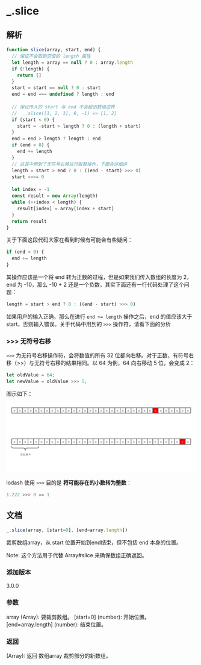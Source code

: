 # _.slice

## 解析

```js
function slice(array, start, end) {
  // 保证不会取到空值的 length 属性
  let length = array == null ? 0 : array.length
  if (!length) {
    return []
  }
  start = start == null ? 0 : start
  end = end === undefined ? length : end

  // 保证传入的 start 与 end 不会超出数组边界
  //  _.slice([1, 2, 3], 0, -1) => [1, 2]
  if (start < 0) {
    start = -start > length ? 0 : (length + start)
  }
  end = end > length ? length : end
  if (end < 0) {
    end += length
  }
  // 这其中用到了无符号右移进行取整操作，下面会详细讲
  length = start > end ? 0 : ((end - start) >>> 0)
  start >>>= 0

  let index = -1
  const result = new Array(length)
  while (++index < length) {
    result[index] = array[index + start]
  }
  return result
}
```

关于下面这段代码大家在看到时候有可能会有些疑问：

```js
if (end < 0) {
  end += length
}
```

其操作应该是一个将 end 转为正数的过程，但是如果我们传入数组的长度为 2，end 为 -10，那么 -10 + 2 还是一个负数，其实下面还有一行代码处理了这个问题：

```js
length = start > end ? 0 : ((end - start) >>> 0)
```

如果用户的输入正确，那么在进行 `end += length` 操作之后，end 的值应该大于 start，否则输入错误。关于代码中用到的 `>>>` 操作符，请看下面的分析

### >>> 无符号右移

`>>>` 为无符号右移操作符，会将数值的所有 32 位都向右移。对于正数，有符号右移（>>）与无符号右移的结果相同。以 64 为例，64 向右移动 5 位，会变成 2：

```js
let oldValue = 64;
let newValue = oldValue >>> 5;
```

图示如下：

![64>>>5](../assets/images/slice/slice.png)

lodash 使用 `>>>` 目的是 **将可能存在的小数转为整数**：

```js
1.222 >>> 0 == 1
```

## 文档

```js
_.slice(array, [start=0], [end=array.length])
```

裁剪数组array，从 start 位置开始到end结束，但不包括 end 本身的位置。

Note: 这个方法用于代替 Array#slice 来确保数组正确返回。

### 添加版本

3.0.0

### 参数

array (Array): 要裁剪数组。
[start=0] (number): 开始位置。
[end=array.length] (number): 结束位置。

### 返回

(Array): 返回 数组array 裁剪部分的新数组。
